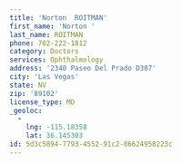```yaml
---
title: 'Norton  ROITMAN'
first_name: 'Norton '
last_name: ROITMAN
phone: 702-222-1812
category: Doctors
services: Ophthalmology
address: '2340 Paseo Del Prado D307'
city: 'Las Vegas'
state: NV
zip: '89102'
license_type: MD
_geoloc:
  -
    lng: -115.18358
    lat: 36.145303
id: 5d3c5894-7793-4552-91c2-86624958223c
---
```


